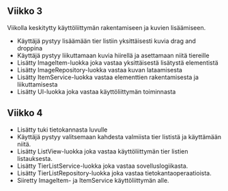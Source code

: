 ## Viikko 3
Viikolla keskitytty käyttöliittymän rakentamiseen ja kuvien lisäämiseen.

- Käyttäjä pystyy lisäämään tier listiin yksittäisesti kuvia drag and droppina
- Käyttäjä pystyy liikuttamaan kuvia hiirellä ja asettamaan niitä tiereille
- Lisätty ImageItem-luokka joka vastaa yksittäisestä lisätystä elementistä
- Lisätty ImageRepository-luokka vastaa kuvan lataamisesta
- Lisätty ItemService-luokka vastaa elementtien rakentamisesta ja liikuttamisesta
- Lisätty UI-luokka joka vastaa käyttöliittymän toiminnasta

## Viikko 4

- Lisätty tuki tietokannasta luvulle
- Käyttäjä pystyy valitsemaan kahdesta valmiista tier lististä ja käyttämään niitä.
- Lisätty ListView-luokka joka vastaa käyttöliittymän tier listien listauksesta.
- Lisätty TierListService-luokka joka vastaa sovelluslogiikasta.
- Lisätty TierListRepository-luokka joka vastaa tietokantaoperaatioista.
- Siiretty ImageItem- ja ItemService käyttöliittymän alle.